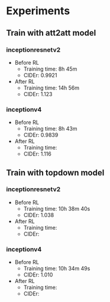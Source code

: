 # Experiments

## Train with att2att model

### inceptionresnetv2
* Before RL
  * Training time: 8h 45m
  * CIDEr: 0.9921
* After RL
  * Training time: 14h 56m
  * CIDEr: 1.123
### inceptionv4
* Before RL
  * Training time: 8h 43m
  * CIDEr: 0.9839
* After RL
  * Training time: 
  * CIDEr: 1.116
## Train with topdown model

### inceptionresnetv2
* Before RL
  * Training time: 10h 38m 40s
  * CIDEr: 1.038
* After RL
  * Training time:
  * CIDEr:
### inceptionv4
* Before RL
  * Training time: 10h 34m 49s
  * CIDEr: 1.010
* After RL
  * Training time:
  * CIDEr:
